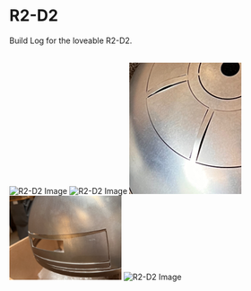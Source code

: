 # R2-D2
Build Log for the loveable R2-D2.<br>
<br>

<img src="https://github.com/Dr0id-Dev/R2-D2/raw/main/images/IMG_1766.png" alt="R2-D2 Image" width="200">

<img src="https://github.com/Dr0id-Dev/R2-D2/raw/main/images/IMG_1924.jpeg" alt="R2-D2 Image" width="200">

<img src="https://github.com/Dr0id-Dev/R2-D2/raw/main/images/IMG_1926.jpeg" alt="R2-D2 Image" width="200">

<img src="https://github.com/Dr0id-Dev/R2-D2/raw/main/images/IMG_2042.jpeg" alt="R2-D2 Image" width="200">

<img src="https://github.com/Dr0id-Dev/R2-D2/raw/main/images/IMG_1925.jpeg" alt="R2-D2 Image" width="200">






